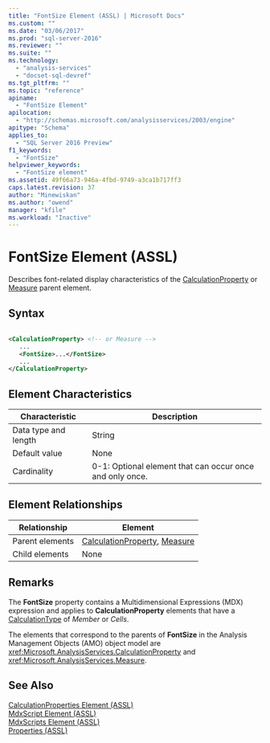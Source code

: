 ```yaml
---
title: "FontSize Element (ASSL) | Microsoft Docs"
ms.custom: ""
ms.date: "03/06/2017"
ms.prod: "sql-server-2016"
ms.reviewer: ""
ms.suite: ""
ms.technology: 
  - "analysis-services"
  - "docset-sql-devref"
ms.tgt_pltfrm: ""
ms.topic: "reference"
apiname: 
  - "FontSize Element"
apilocation: 
  - "http://schemas.microsoft.com/analysisservices/2003/engine"
apitype: "Schema"
applies_to: 
  - "SQL Server 2016 Preview"
f1_keywords: 
  - "FontSize"
helpviewer_keywords: 
  - "FontSize element"
ms.assetid: 49f66a73-946a-4fbd-9749-a3ca1b717ff3
caps.latest.revision: 37
author: "Minewiskan"
ms.author: "owend"
manager: "kfile"
ms.workload: "Inactive"
---
```

# FontSize Element (ASSL)
  Describes font-related display characteristics of the [CalculationProperty](../../../analysis-services/scripting/objects/calculationproperty-element-assl.md) or [Measure](../../../analysis-services/scripting/objects/measure-element-assl.md) parent element.  
  
## Syntax  
  
```xml  
  
<CalculationProperty> <!-- or Measure -->  
   ...  
   <FontSize>...</FontSize>  
   ...  
</CalculationProperty>  
```  
  
## Element Characteristics  
  
|Characteristic|Description|  
|--------------------|-----------------|  
|Data type and length|String|  
|Default value|None|  
|Cardinality|0-1: Optional element that can occur once and only once.|  
  
## Element Relationships  
  
|Relationship|Element|  
|------------------|-------------|  
|Parent elements|[CalculationProperty](../../../analysis-services/scripting/objects/calculationproperty-element-assl.md), [Measure](../../../analysis-services/scripting/objects/measure-element-assl.md)|  
|Child elements|None|  
  
## Remarks  
 The **FontSize** property contains a Multidimensional Expressions (MDX) expression and applies to **CalculationProperty** elements that have a [CalculationType](../../../analysis-services/scripting/properties/calculationtype-element-assl.md) of *Member* or *Cells*.  
  
 The elements that correspond to the parents of **FontSize** in the Analysis Management Objects (AMO) object model are <xref:Microsoft.AnalysisServices.CalculationProperty> and <xref:Microsoft.AnalysisServices.Measure>.  
  
## See Also  
 [CalculationProperties Element &#40;ASSL&#41;](../../../analysis-services/scripting/collections/calculationproperties-element-assl.md)   
 [MdxScript Element &#40;ASSL&#41;](../../../analysis-services/scripting/objects/mdxscript-element-assl.md)   
 [MdxScripts Element &#40;ASSL&#41;](../../../analysis-services/scripting/collections/mdxscripts-element-assl.md)   
 [Properties &#40;ASSL&#41;](../../../analysis-services/scripting/properties/properties-assl.md)  
  
  
